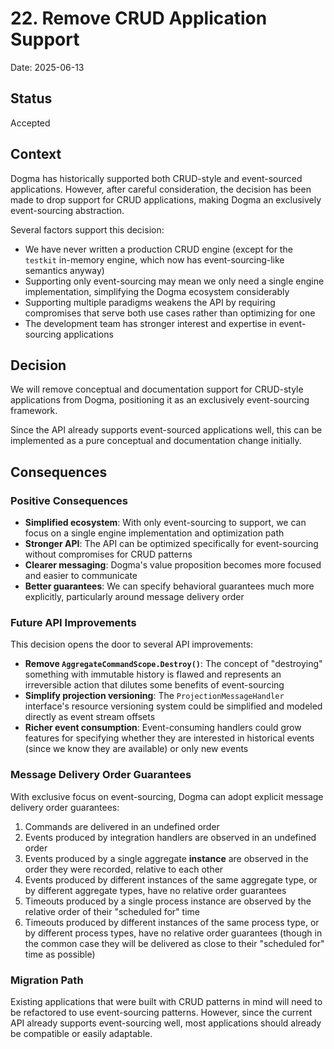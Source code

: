 # 22. Remove CRUD Application Support

Date: 2025-06-13

## Status

Accepted

## Context

Dogma has historically supported both CRUD-style and event-sourced applications.
However, after careful consideration, the decision has been made to drop support
for CRUD applications, making Dogma an exclusively event-sourcing abstraction.

Several factors support this decision:

- We have never written a production CRUD engine (except for the `testkit`
  in-memory engine, which now has event-sourcing-like semantics anyway)
- Supporting only event-sourcing may mean we only need a single engine
  implementation, simplifying the Dogma ecosystem considerably
- Supporting multiple paradigms weakens the API by requiring compromises
  that serve both use cases rather than optimizing for one
- The development team has stronger interest and expertise in event-sourcing
  applications

## Decision

We will remove conceptual and documentation support for CRUD-style applications
from Dogma, positioning it as an exclusively event-sourcing framework.

Since the API already supports event-sourced applications well, this can be
implemented as a pure conceptual and documentation change initially.

## Consequences

### Positive Consequences

- **Simplified ecosystem**: With only event-sourcing to support, we can focus
  on a single engine implementation and optimization path
- **Stronger API**: The API can be optimized specifically for event-sourcing
  without compromises for CRUD patterns
- **Clearer messaging**: Dogma's value proposition becomes more focused and
  easier to communicate
- **Better guarantees**: We can specify behavioral guarantees much more
  explicitly, particularly around message delivery order

### Future API Improvements

This decision opens the door to several API improvements:

- **Remove `AggregateCommandScope.Destroy()`**: The concept of "destroying"
  something with immutable history is flawed and represents an irreversible
  action that dilutes some benefits of event-sourcing
- **Simplify projection versioning**: The `ProjectionMessageHandler` interface's
  resource versioning system could be simplified and modeled directly as event
  stream offsets
- **Richer event consumption**: Event-consuming handlers could grow features for
  specifying whether they are interested in historical events (since we know
  they are available) or only new events

### Message Delivery Order Guarantees

With exclusive focus on event-sourcing, Dogma can adopt explicit message
delivery order guarantees:

1. Commands are delivered in an undefined order
2. Events produced by integration handlers are observed in an undefined order
3. Events produced by a single aggregate **instance** are observed in the order
   they were recorded, relative to each other
4. Events produced by different instances of the same aggregate type, or by
   different aggregate types, have no relative order guarantees
5. Timeouts produced by a single process instance are observed by the relative
   order of their "scheduled for" time
6. Timeouts produced by different instances of the same process type, or by
   different process types, have no relative order guarantees (though in the
   common case they will be delivered as close to their "scheduled for" time
   as possible)

### Migration Path

Existing applications that were built with CRUD patterns in mind will need to
be refactored to use event-sourcing patterns. However, since the current API
already supports event-sourcing well, most applications should already be
compatible or easily adaptable.